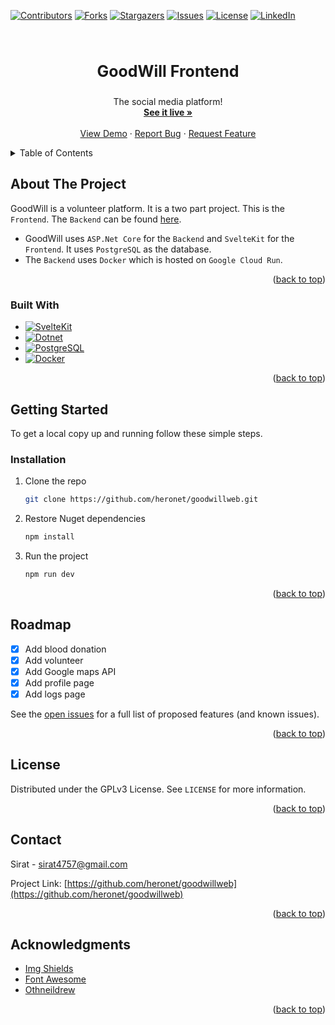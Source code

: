 <a name="readme-top"></a>

<!-- PROJECT SHIELDS -->

[![Contributors][contributors-shield]][contributors-url]
[![Forks][forks-shield]][forks-url]
[![Stargazers][stars-shield]][stars-url]
[![Issues][issues-shield]][issues-url]
[![License][license-shield]][license-url]
[![LinkedIn][linkedin-shield]][linkedin-url]

<!-- PROJECT LOGO -->
<br />
<div align="center">
  <!-- <a href="https://github.com/heronet/goodwillweb">
    <img src="images/logo.png" alt="Logo" width="80" height="80">
  </a> -->
  
  <h3 align="center" style="font-size: 25px">GoodWill Frontend</h3>

  <p align="center">
    The social media platform!
    <br />
    <a href="https://goodwillweb.vercel.app"><strong>See it live »</strong></a>
    <br />
    <br />
    <a href="https://goodwillweb.vercel.app">View Demo</a>
    ·
    <a href="https://github.com/heronet/goodwillweb/issues">Report Bug</a>
    ·
    <a href="https://github.com/heronet/goodwillweb/issues">Request Feature</a>
  </p>
</div>

<!-- TABLE OF CONTENTS -->
<details>
  <summary>Table of Contents</summary>
  <ol>
    <li>
      <a href="#about-the-project">About The Project</a>
      <ul>
        <li><a href="#built-with">Built With</a></li>
      </ul>
    </li>
    <li>
      <a href="#getting-started">Getting Started</a>
      <ul>
        <li><a href="#installation">Installation</a></li>
      </ul>
    </li>
    <li><a href="#roadmap">Roadmap</a></li>
    <li><a href="#license">License</a></li>
    <li><a href="#contact">Contact</a></li>
    <li><a href="#acknowledgments">Acknowledgments</a></li>
  </ol>
</details>

<!-- ABOUT THE PROJECT -->

## About The Project

GoodWill is a volunteer platform. It is a two part project. This is the `Frontend`. The `Backend` can be found [here](https://github.com/heronet/GoodWillApi).

- GoodWill uses `ASP.Net Core` for the `Backend` and `SvelteKit` for the `Frontend`. It uses `PostgreSQL` as the database.
- The `Backend` uses `Docker` which is hosted on `Google Cloud Run`.

<!-- SCREENSHOT -->

<!-- [![goodwillweb Screen Shot][screenshot]](https://goodwillweb-si.web.app) -->

<p align="right">(<a href="#readme-top">back to top</a>)</p>

### Built With

- [![SvelteKit][SvelteKit]][sveltekit-url]
- [![Dotnet][dotnet.microsoft.com]][dotnet-url]
- [![PostgreSQL][postgresql.org]][postgresql-url]
- [![Docker][docker.io]][docker-url]

<p align="right">(<a href="#readme-top">back to top</a>)</p>

<!-- GETTING STARTED -->

## Getting Started

To get a local copy up and running follow these simple steps.

### Installation

1. Clone the repo
   ```sh
   git clone https://github.com/heronet/goodwillweb.git
   ```
2. Restore Nuget dependencies
   ```sh
   npm install
   ```
3. Run the project
   ```sh
   npm run dev
   ```

<p align="right">(<a href="#readme-top">back to top</a>)</p>

<!-- ROADMAP -->

## Roadmap

- [x] Add blood donation
- [x] Add volunteer
- [x] Add Google maps API
- [x] Add profile page
- [x] Add logs page

See the [open issues](https://github.com/heronet/goodwillweb/issues) for a full list of proposed features (and known issues).

<p align="right">(<a href="#readme-top">back to top</a>)</p>

<!-- LICENSE -->

## License

Distributed under the GPLv3 License. See `LICENSE` for more information.

<p align="right">(<a href="#readme-top">back to top</a>)</p>

<!-- CONTACT -->

## Contact

Sirat - sirat4757@gmail.com

Project Link: [https://github.com/heronet/goodwillweb](https://github.com/heronet/goodwillweb)

<p align="right">(<a href="#readme-top">back to top</a>)</p>

<!-- ACKNOWLEDGMENTS -->

## Acknowledgments

- [Img Shields](https://shields.io)
- [Font Awesome](https://fontawesome.com)
- [Othneildrew](https://github.com/othneildrew/Best-README-Template)

<p align="right">(<a href="#readme-top">back to top</a>)</p>

<!-- MARKDOWN LINKS & IMAGES -->
<!-- https://www.markdownguide.org/basic-syntax/#reference-style-links -->

[contributors-shield]: https://img.shields.io/github/contributors/heronet/goodwillweb.svg?style=for-the-badge
[contributors-url]: https://github.com/heronet/goodwillweb/graphs/contributors
[forks-shield]: https://img.shields.io/github/forks/heronet/goodwillweb.svg?style=for-the-badge
[forks-url]: https://github.com/heronet/goodwillweb/network/members
[stars-shield]: https://img.shields.io/github/stars/heronet/goodwillweb.svg?style=for-the-badge
[stars-url]: https://github.com/heronet/goodwillweb/stargazers
[issues-shield]: https://img.shields.io/github/issues/heronet/goodwillweb.svg?style=for-the-badge
[issues-url]: https://github.com/heronet/goodwillweb/issues
[license-shield]: https://img.shields.io/github/license/heronet/goodwillweb.svg?style=for-the-badge
[license-url]: https://github.com/heronet/goodwillweb/blob/main/LICENSE
[linkedin-shield]: https://img.shields.io/badge/-LinkedIn-black.svg?style=for-the-badge&logo=linkedin&colorB=555
[linkedin-url]: https://linkedin.com/in/siratul-islam
[screenshot]: images/scr.png
[angular.io]: https://img.shields.io/badge/Angular-DD0031?style=for-the-badge&logo=angular&logoColor=white
[sveltekit-url]: https://kit.svelte.dev/
[dotnet.microsoft.com]: https://img.shields.io/badge/Dotnet-512BD4?style=for-the-badge&logo=dotnet&logoColor=white
[dotnet-url]: https://dotnet.microsoft.com/
[postgresql.org]: https://img.shields.io/badge/Postgresql-4169E1?style=for-the-badge&logo=postgresql&logoColor=white
[postgresql-url]: https://postgresql.org/
[docker.io]: https://img.shields.io/badge/Docker-2496ED?style=for-the-badge&logo=docker&logoColor=white
[docker-url]: https://docker.io/
[SvelteKit]: https://img.shields.io/badge/Svelte-4A4A55?style=for-the-badge&logo=svelte
